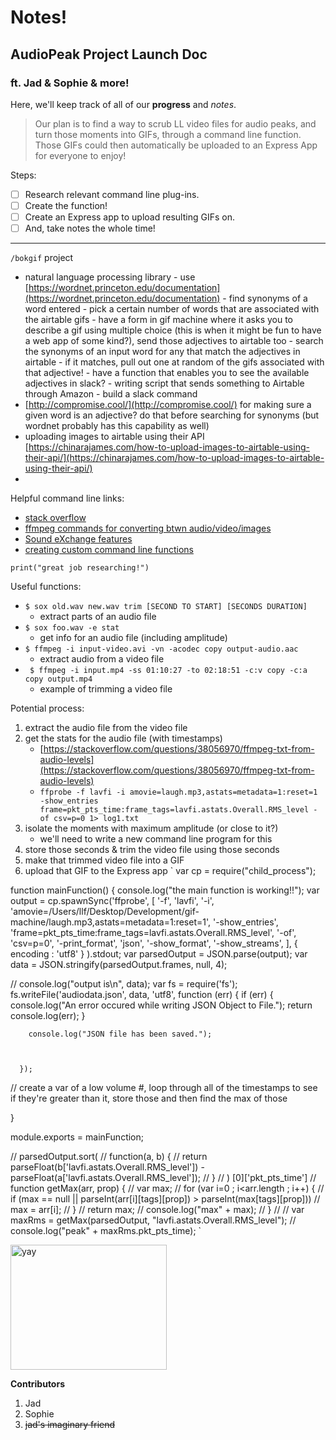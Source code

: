 # Notes!

## AudioPeak Project Launch Doc

### ft. Jad & Sophie & more!

Here, we'll keep track of all of our **progress** and *notes*.

> Our plan is to find a way to scrub LL video files for audio peaks, and turn those moments into GIFs, through a command line function. Those GIFs could then automatically be uploaded to an Express App for everyone to enjoy!

Steps:
- [ ] Research relevant command line plug-ins.
- [ ] Create the function!
- [ ] Create an Express app to upload resulting GIFs on.
- [ ] And, take notes the whole time!

---
`/bokgif` project
- natural language processing library
		- use [https://wordnet.princeton.edu/documentation](https://wordnet.princeton.edu/documentation)
		- find synonyms of a word entered
		- pick a certain number of words that are associated with the airtable gifs
		-  have a form in gif machine where it asks you to describe a gif using multiple choice (this is when it might be fun to have a web app of some kind?), send those adjectives to airtable too
		- search the synonyms of an input word for any that match the adjectives in airtable
		- if it matches, pull out one at random of the gifs associated with that adjective!
		- have a function that enables you to see the available adjectives in slack?
		- writing script that sends something to Airtable through Amazon 
		- build a slack command
- [http://compromise.cool/](http://compromise.cool/) for making sure a given word is an adjective? do that before searching for synonyms (but wordnet probably has this capability as well)
- uploading images to airtable using their API [https://chinarajames.com/how-to-upload-images-to-airtable-using-their-api/](https://chinarajames.com/how-to-upload-images-to-airtable-using-their-api/)
- 


Helpful command line links:
- [stack overflow](https://stackoverflow.com/questions/4420208/finding-audio-peaks-in-video-files)
- [ffmpeg commands for converting btwn audio/video/images](https://www.tecmint.com/ffmpeg-commands-for-video-audio-and-image-conversion-in-linux/)
- [Sound eXchange features ](http://sox.sourceforge.net/Docs/Features)
- [creating custom command line functions](https://codeburst.io/learn-how-to-create-custom-bash-commands-in-less-than-4-minutes-6d4ceadd9590medium.com/devnetwork/how-to-create-your-own-custom-terminal-commands-c5008782a78e)

`print("great job researching!")`

Useful functions:
- `$ sox old.wav new.wav trim [SECOND TO START] [SECONDS DURATION]`
	- extract parts of an audio file
- `$ sox foo.wav -e stat`
	- get info for an audio file (including amplitude)
- `$ ffmpeg -i input-video.avi -vn -acodec copy output-audio.aac`
	- extract audio from a video file
- ` $ ffmpeg -i input.mp4 -ss 01:10:27 -to 02:18:51 -c:v copy -c:a copy output.mp4`
	- example of trimming a video file

Potential process:
1. extract the audio file from the video file
2. get the stats for the audio file (with timestamps)
	- [https://stackoverflow.com/questions/38056970/ffmpeg-txt-from-audio-levels](https://stackoverflow.com/questions/38056970/ffmpeg-txt-from-audio-levels)
	- ` ffprobe -f lavfi -i amovie=laugh.mp3,astats=metadata=1:reset=1 -show_entries frame=pkt_pts_time:frame_tags=lavfi.astats.Overall.RMS_level -of csv=p=0 1> log1.txt `
3. isolate the moments with maximum amplitude (or close to it?)
	- we'll need to write a new command line program for this
4. store those seconds & trim the video file using those seconds
5. make that trimmed video file into a GIF
6. upload that GIF to the Express app
` var cp = require("child_process");

function mainFunction() {
  console.log("the main function is working!!");
  var output = cp.spawnSync('ffprobe', [
    '-f', 'lavfi',
    '-i', 'amovie=/Users/llf/Desktop/Development/gif-machine/laugh.mp3,astats=metadata=1:reset=1',
    '-show_entries', 'frame=pkt_pts_time:frame_tags=lavfi.astats.Overall.RMS_level',
    '-of',  'csv=p=0',
    '-print_format', 'json',
    '-show_format', '-show_streams',
  ], { encoding : 'utf8' }
).stdout;
   var parsedOutput = JSON.parse(output);
   var data = JSON.stringify(parsedOutput.frames, null, 4);

   // console.log("output is\n", data);
   var fs = require('fs');
   fs.writeFile('audiodata.json', data, 'utf8',  function (err) {
     if (err) {
          console.log("An error occured while writing JSON Object to File.");
          return console.log(err);
        }

        console.log("JSON file has been saved.");



      });

// create a var of a low volume #, loop through all of the timestamps to see if they're greater than it, store those and then find the max of those


}

module.exports = mainFunction;

// parsedOutput.sort(
//   function(a, b) {
//     return parseFloat(b['lavfi.astats.Overall.RMS_level']) - parseFloat(a['lavfi.astats.Overall.RMS_level']);
//   }
// ) [0]['pkt_pts_time']
// function getMax(arr, prop) {
//     var max;
//     for (var i=0 ; i<arr.length ; i++) {
//         if (max == null || parseInt(arr[i][tags][prop]) > parseInt(max[tags][prop]))
//             max = arr[i];
//     }
//     return max;
//     console.log("max" + max);
// }
//
// var maxRms = getMax(parsedOutput, "lavfi.astats.Overall.RMS_level");
// console.log("peak" + maxRms.pkt_pts_time); ` 

<img src="https://cdn.shopify.com/s/files/1/0080/8372/products/tattly_yay_burst_mike_lowery_00_1024x1024@2x.png?v=1566225019"  alt="yay"  style="width:250px;height:200px;">

**Contributors**
1. Jad
2. Sophie
3. ~~jad's imaginary friend~~

<!--stackedit_data:
eyJoaXN0b3J5IjpbMTYzODg3ODc4M119
-->